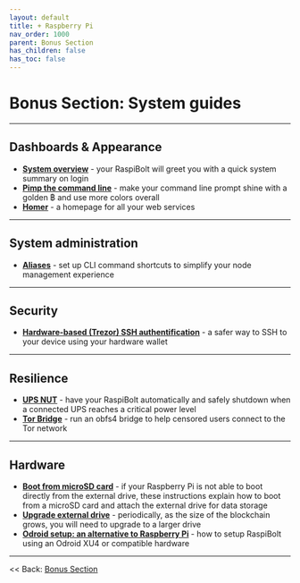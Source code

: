 ```yaml
---
layout: default
title: + Raspberry Pi
nav_order: 1000
parent: Bonus Section
has_children: false
has_toc: false
---
```


# Bonus Section: System guides

---

## Dashboards & Appearance

* **[System overview](system-overview.md)** - your RaspiBolt will greet you with a quick system summary on login
* **[Pimp the command line](command-line.md)** - make your command line prompt shine with a golden ฿ and use more colors overall
* **[Homer](homer.md)** - a homepage for all your web services

---

## System administration

* **[Aliases](aliases.md)** - set up CLI command shortcuts to simplify your node management experience

---

## Security

* **[Hardware-based (Trezor) SSH authentification](trezor-agent.md)** - a safer way to SSH to your device using your hardware wallet

---

## Resilience

* **[UPS NUT](ups-nut.md)** - have your RaspiBolt automatically and safely shutdown when a connected UPS reaches a critical power level
* **[Tor Bridge](tor-bridge.md)** - run an obfs4 bridge to help censored users connect to the Tor network

---

## Hardware

* **[Boot from microSD card](boot-from-microsd-card.md)** - if your Raspberry Pi is not able to boot directly from the external drive, these instructions explain how to boot from a microSD card and attach the external drive for data storage
* **[Upgrade external drive](upgrade-external-drive.md)** - periodically, as the size of the blockchain grows, you will need to upgrade to a larger drive
* **[Odroid setup: an alternative to Raspberry Pi](odroid-setup.md)** - how to setup RaspiBolt using an Odroid XU4 or compatible hardware

---

<< Back: [Bonus Section](../index.md)
